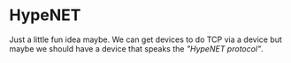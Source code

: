 HypeNET
=======

Just a little fun idea maybe. We can get devices to do TCP via a device but maybe we should have a device that speaks the _"HypeNET protocol"_.